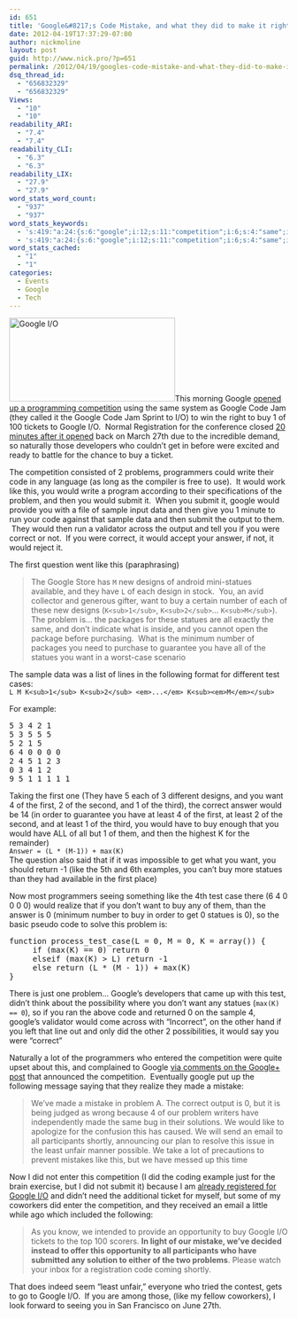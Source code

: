 ```yaml
---
id: 651
title: 'Google&#8217;s Code Mistake, and what they did to make it right'
date: 2012-04-19T17:37:29-07:00
author: nickmoline
layout: post
guid: http://www.nick.pro/?p=651
permalink: /2012/04/19/googles-code-mistake-and-what-they-did-to-make-it-right/
dsq_thread_id:
  - "656832329"
  - "656832329"
Views:
  - "10"
  - "10"
readability_ARI:
  - "7.4"
  - "7.4"
readability_CLI:
  - "6.3"
  - "6.3"
readability_LIX:
  - "27.9"
  - "27.9"
word_stats_word_count:
  - "937"
  - "937"
word_stats_keywords:
  - 's:419:"a:24:{s:6:"google";i:12;s:11:"competition";i:6;s:4:"same";i:3;s:4:"code";i:7;s:11:"programmers";i:3;s:4:"like";i:7;s:7:"problem";i:6;s:6:"submit";i:4;s:6:"sample";i:4;s:4:"data";i:3;s:6:"output";i:3;s:7:"correct";i:5;s:6:"answer";i:4;s:7:"designs";i:3;s:7:"statues";i:6;s:4:"want";i:6;s:6:"number";i:3;s:4:"case";i:3;s:9:"following";i:3;s:4:"test";i:4;s:5:"least";i:5;s:6:"return";i:4;s:4:"made";i:3;s:7:"mistake";i:3;}";'
  - 's:419:"a:24:{s:6:"google";i:12;s:11:"competition";i:6;s:4:"same";i:3;s:4:"code";i:7;s:11:"programmers";i:3;s:4:"like";i:7;s:7:"problem";i:6;s:6:"submit";i:4;s:6:"sample";i:4;s:4:"data";i:3;s:6:"output";i:3;s:7:"correct";i:5;s:6:"answer";i:4;s:7:"designs";i:3;s:7:"statues";i:6;s:4:"want";i:6;s:6:"number";i:3;s:4:"case";i:3;s:9:"following";i:3;s:4:"test";i:4;s:5:"least";i:5;s:6:"return";i:4;s:4:"made";i:3;s:7:"mistake";i:3;}";'
word_stats_cached:
  - "1"
  - "1"
categories:
  - Events
  - Google
  - Tech
---
```

[<img class="alignright size-medium wp-image-653" title="Google I/O" alt="Google I/O" src="{{ site.baseurl }}/wp-content/uploads/2012/04/Region-capture-15-300x151.png" width="300" height="151" data-recalc-dims="1" />](https://developers.google.com/events/io/)This morning Google <a href="http://googledevelopers.blogspot.com/2012/04/code-jams-sprint-to-google-io.html" target="_blank">opened up a programming competition</a> using the same system as Google Code Jam (they called it the Google Code Jam Sprint to I/O) to win the right to buy 1 of 100 tickets to Google I/O.  Normal Registration for the conference closed [20 minutes after it opened](https://www.nick.pro/2012/03/27/google-io-sells-out-in-less-than-a-half-hour/ "Google I/O 2012 Sells out in less than a half hour") back on March 27th due to the incredible demand, so naturally those developers who couldn&#8217;t get in before were excited and ready to battle for the chance to buy a ticket.

The competition consisted of 2 problems, programmers could write their code in any language (as long as the compiler is free to use).  It would work like this, you would write a program according to their specifications of the problem, and then you would submit it.  When you submit it, google would provide you with a file of sample input data and then give you 1 minute to run your code against that sample data and then submit the output to them.  They would then run a validator across the output and tell you if you were correct or not.  If you were correct, it would accept your answer, if not, it would reject it.

The first question went like this (paraphrasing)

> The Google Store has `M` new designs of android mini-statues available, and they have `L` of each design in stock.  You, an avid collector and generous gifter, want to buy a certain number of each of these new designs (`K<sub>1</sub>`, `K<sub>2</sub>`&#8230; `K<sub>M</sub>`). The problem is&#8230; the packages for these statues are all exactly the same, and don&#8217;t indicate what is inside, and you cannot open the package before purchasing.  What is the minimum number of packages you need to purchase to guarantee you have all of the statues you want in a worst-case scenario

The sample data was a list of lines in the following format for different test cases:  
`L M K<sub>1</sub> K<sub>2</sub> <em>...</em> K<sub><em>M</em></sub>`

For example:

<pre>5 3 4 2 1
5 3 5 5 5
5 2 1 5
6 4 0 0 0 0
2 4 5 1 2 3
0 3 4 1 2
9 5 1 1 1 1 1</pre>

Taking the first one (They have 5 each of 3 different designs, and you want 4 of the first, 2 of the second, and 1 of the third), the correct answer would be 14 (in order to guarantee you have at least 4 of the first, at least 2 of the second, and at least 1 of the third, you would have to buy enough that you would have ALL of all but 1 of them, and then the highest K for the remainder)  
`Answer = (L * (M-1)) + max(K)`  
The question also said that if it was impossible to get what you want, you should return -1 (like the 5th and 6th examples, you can&#8217;t buy more statues than they had available in the first place)

Now most programmers seeing something like the 4th test case there (6 4 0 0 0 0) would realize that if you don&#8217;t want to buy any of them, than the answer is 0 (minimum number to buy in order to get 0 statues is 0), so the basic pseudo code to solve this problem is:

<pre>function process_test_case(L = 0, M = 0, K = array()) {
     if (max(K) == 0) return 0
     elseif (max(K) &gt; L) return -1
     else return (L * (M - 1)) + max(K)
}</pre>

There is just one problem&#8230; Google&#8217;s developers that came up with this test, didn&#8217;t think about the possibility where you don&#8217;t want any statues (`max(K) == 0`), so if you ran the above code and returned 0 on the sample 4, google&#8217;s validator would come across with &#8220;Incorrect&#8221;, on the other hand if you left that line out and only did the other 2 possibilities, it would say you were &#8220;correct&#8221;

Naturally a lot of the programmers who entered the competition were quite upset about this, and complained to Google <a href="https://plus.google.com/111395306401981598462/posts/LmdU3TvNVrs" target="_blank">via comments on the Google+ post</a> that announced the competition.  Eventually google put up the following message saying that they realize they made a mistake:

> We&#8217;ve made a mistake in problem A. The correct output is 0, but it is being judged as wrong because 4 of our problem writers have independently made the same bug in their solutions. We would like to apologize for the confusion this has caused. We will send an email to all participants shortly, announcing our plan to resolve this issue in the least unfair manner possible. We take a lot of precautions to prevent mistakes like this, but we have messed up this time

Now I did not enter this competition (I did the coding example just for the brain exercise, but I did not submit it) because I am [already registered for Google I/O](https://www.nick.pro/2012/03/13/google-io-2012-here-i-come/ "Google I/O 2012 Here I come") and didn&#8217;t need the additional ticket for myself, but some of my coworkers did enter the competition, and they received an email a little while ago which included the following:

> As you know, we intended to provide an opportunity to buy Google I/O tickets to the top 100 scorers. **In light of our mistake, we&#8217;ve decided instead to offer this opportunity to all participants who have submitted any solution to either of the two problems**. Please watch your inbox for a registration code coming shortly.

That does indeed seem &#8220;least unfair,&#8221; everyone who tried the contest, gets to go to Google I/O.  If you are among those, (like my fellow coworkers), I look forward to seeing you in San Francisco on June 27th.